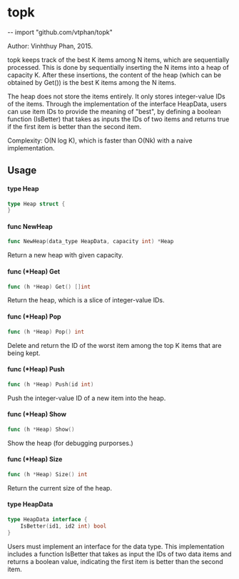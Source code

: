 # topk
--
    import "github.com/vtphan/topk"

Author: Vinhthuy Phan, 2015.

topk keeps track of the best K items among N items, which are sequentially
processed. This is done by sequentially inserting the N items into a heap of
capacity K. After these insertions, the content of the heap (which can be
obtained by Get()) is the best K items among the N items.

The heap does not store the items entirely. It only stores integer-value IDs of
the items. Through the implementation of the interface HeapData, users can use
item IDs to provide the meaning of "best", by defining a boolean function
(IsBetter) that takes as inputs the IDs of two items and returns true if the
first item is better than the second item.

Complexity: O(N log K), which is faster than O(Nk) with a naive implementation.

## Usage

#### type Heap

```go
type Heap struct {
}
```


#### func  NewHeap

```go
func NewHeap(data_type HeapData, capacity int) *Heap
```
Return a new heap with given capacity.

#### func (*Heap) Get

```go
func (h *Heap) Get() []int
```
Return the heap, which is a slice of integer-value IDs.

#### func (*Heap) Pop

```go
func (h *Heap) Pop() int
```
Delete and return the ID of the worst item among the top K items that are being
kept.

#### func (*Heap) Push

```go
func (h *Heap) Push(id int)
```
Push the integer-value ID of a new item into the heap.

#### func (*Heap) Show

```go
func (h *Heap) Show()
```
Show the heap (for debugging purporses.)

#### func (*Heap) Size

```go
func (h *Heap) Size() int
```
Return the current size of the heap.

#### type HeapData

```go
type HeapData interface {
	IsBetter(id1, id2 int) bool
}
```

Users must implement an interface for the data type. This implementation
includes a function IsBetter that takes as input the IDs of two data items and
returns a boolean value, indicating the first item is better than the second
item.

